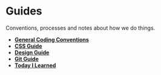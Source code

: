 # Guides

Conventions, processes and notes about how we do things.

- **[General Coding Conventions](./coding/)**
- **[CSS Guide](./css/)**
- **[Design Guide](./design/)**
- **[Git Guide](./git/)**
- **[Today I Learned](./til/)**

